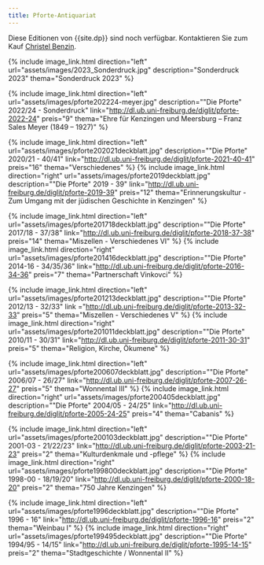 ```yaml
---
title: Pforte-Antiquariat
---
```


Diese Editionen von {{site.dp}} sind noch verf&uuml;gbar. Kontaktieren Sie zum Kauf [Christel Benzin](kontakt.html).

{% include image_link.html direction="left" url="assets/images/2023_Sonderdruck.jpg" description="Sonderdruck 2023" thema="Sonderdruck 2023" %}

{% include image_link.html direction="left" url="assets/images/pforte202224-meyer.jpg" description="&#34;Die Pforte&#34; 2022/24 - Sonderdruck" link="http://dl.ub.uni-freiburg.de/diglit/pforte-2022-24" preis="9" thema="Ehre für Kenzingen und Meersburg – Franz Sales Meyer (1849 – 1927)" %}

{% include image_link.html direction="left" url="assets/images/pforte202021deckblatt.jpg" description="&#34;Die Pforte&#34; 2020/21 - 40/41" link="http://dl.ub.uni-freiburg.de/diglit/pforte-2021-40-41" preis="16" thema="Verschiedenes" %}
{% include image_link.html direction="right" url="assets/images/pforte2019deckblatt.jpg" description="&#34;Die Pforte&#34; 2019 - 39" link="http://dl.ub.uni-freiburg.de/diglit/pforte-2019-39" preis="12" thema="Erinnerungskultur - Zum Umgang mit der jüdischen Geschichte in Kenzingen" %}

{% include image_link.html direction="left" url="assets/images/pforte201718deckblatt.jpg" description="&#34;Die Pforte&#34; 2017/18 - 37/38" link="http://dl.ub.uni-freiburg.de/diglit/pforte-2018-37-38" preis="14" thema="Miszellen - Verschiedenes VI" %}
{% include image_link.html direction="right" url="assets/images/pforte201416deckblatt.jpg" description="&#34;Die Pforte&#34; 2014-16 - 34/35/36" link="http://dl.ub.uni-freiburg.de/diglit/pforte-2016-34-36" preis="7" thema="Partnerschaft Vinkovci" %}  

{% include image_link.html direction="left" url="assets/images/pforte201213deckblatt.jpg" description="&#34;Die Pforte&#34; 2012/13 - 32/33" link ="http://dl.ub.uni-freiburg.de/diglit/pforte-2013-32-33" preis="5" thema="Miszellen - Verschiedenes V" %}
{% include image_link.html direction="right" url="assets/images/pforte201011deckblatt.jpg" description="&#34;Die Pforte&#34; 2010/11 - 30/31" link="http://dl.ub.uni-freiburg.de/diglit/pforte-2011-30-31" preis="5" thema="Religion, Kirche, &Ouml;kumene" %}  

{% include image_link.html direction="left" url="assets/images/pforte200607deckblatt.jpg" description="&#34;Die Pforte&#34; 2006/07 - 26/27" link="http://dl.ub.uni-freiburg.de/diglit/pforte-2007-26-27" preis="5" thema="Wonnental III" %}
{% include image_link.html direction="right" url="assets/images/pforte200405deckblatt.jpg" description="&#34;Die Pforte&#34; 2004/05 - 24/25" link="http://dl.ub.uni-freiburg.de/diglit/pforte-2005-24-25" preis="4" thema="Cabanis" %}  

{% include image_link.html direction="left" url="assets/images/pforte200103deckblatt.jpg" description="&#34;Die Pforte&#34; 2001-03 - 21/22/23" link="http://dl.ub.uni-freiburg.de/diglit/pforte-2003-21-23" preis="2" thema="Kulturdenkmale und -pflege" %}
{% include image_link.html direction="right" url="assets/images/pforte199800deckblatt.jpg" description="&#34;Die Pforte&#34; 1998-00 - 18/19/20" link="http://dl.ub.uni-freiburg.de/diglit/pforte-2000-18-20" preis="2" thema="750 Jahre Kenzingen" %}  

{% include image_link.html direction="left" url="assets/images/pforte1996deckblatt.jpg" description="&#34;Die Pforte&#34; 1996 - 16" link="http://dl.ub.uni-freiburg.de/diglit/pforte-1996-16" preis="2" thema="Weinbau I" %}
{% include image_link.html direction="right" url="assets/images/pforte199495deckblatt.jpg" description="&#34;Die Pforte&#34; 1994/95 - 14/15" link="http://dl.ub.uni-freiburg.de/diglit/pforte-1995-14-15" preis="2" thema="Stadtgeschichte / Wonnental II" %}
